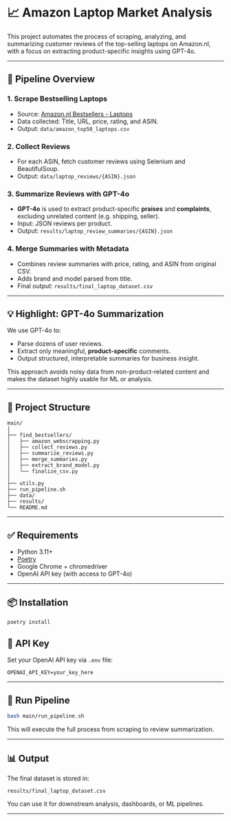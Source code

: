 # 📈 Amazon Laptop Market Analysis

This project automates the process of scraping, analyzing, and summarizing customer reviews of the top-selling laptops on Amazon.nl, with a focus on extracting product-specific insights using GPT-4o.

---

## 🚀 Pipeline Overview

### 1. Scrape Bestselling Laptops
- Source: [Amazon.nl Bestsellers - Laptops](https://www.amazon.nl/gp/bestsellers/electronics/16366027031)
- Data collected: Title, URL, price, rating, and ASIN.
- Output: `data/amazon_top50_laptops.csv`

### 2. Collect Reviews
- For each ASIN, fetch customer reviews using Selenium and BeautifulSoup.
- Output: `data/laptop_reviews/{ASIN}.json`

### 3. Summarize Reviews with GPT-4o
- **GPT-4o** is used to extract product-specific **praises** and **complaints**, excluding unrelated content (e.g. shipping, seller).
- Input: JSON reviews per product.
- Output: `results/laptop_review_summaries/{ASIN}.json`

### 4. Merge Summaries with Metadata
- Combines review summaries with price, rating, and ASIN from original CSV.
- Adds brand and model parsed from title.
- Final output: `results/final_laptop_dataset.csv`

---

## 💡 Highlight: GPT-4o Summarization

We use GPT-4o to:
- Parse dozens of user reviews.
- Extract only meaningful, **product-specific** comments.
- Output structured, interpretable summaries for business insight.

This approach avoids noisy data from non-product-related content and makes the dataset highly usable for ML or analysis.

---

## 📁 Project Structure

```
main/
│
├── find_bestsellers/
│   ├── amazon_webscrapping.py
│   ├── collect_reviews.py
│   ├── summarize_reviews.py
│   ├── merge_summaries.py
│   ├── extract_brand_model.py
│   └── finalize_csv.py
│
├── utils.py
├── run_pipeline.sh
├── data/
├── results/
└── README.md
```

---

## ✅ Requirements

- Python 3.11+
- [Poetry](https://python-poetry.org/)
- Google Chrome + chromedriver
- OpenAI API key (with access to GPT-4o)

---

## 📦 Installation

```bash
poetry install
```

## 🔑 API Key

Set your OpenAI API key via `.env` file:

```env
OPENAI_API_KEY=your_key_here
```

---

## 🧪 Run Pipeline

```bash
bash main/run_pipeline.sh
```

This will execute the full process from scraping to review summarization.

---

## 📊 Output

The final dataset is stored in:

```
results/final_laptop_dataset.csv
```

You can use it for downstream analysis, dashboards, or ML pipelines.

---
